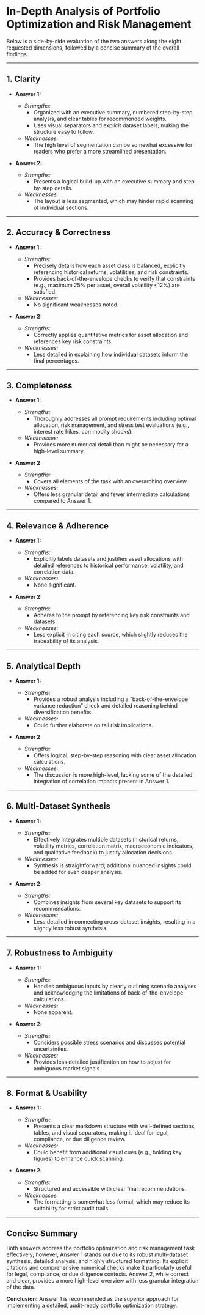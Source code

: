 # In-Depth Analysis of Portfolio Optimization and Risk Management

Below is a side-by-side evaluation of the two answers along the eight requested dimensions, followed by a concise summary of the overall findings.

---

## 1. Clarity

- **Answer 1:**  
  - *Strengths:*  
    - Organized with an executive summary, numbered step-by-step analysis, and clear tables for recommended weights.
    - Uses visual separators and explicit dataset labels, making the structure easy to follow.
  - *Weaknesses:*  
    - The high level of segmentation can be somewhat excessive for readers who prefer a more streamlined presentation.

- **Answer 2:**  
  - *Strengths:*  
    - Presents a logical build-up with an executive summary and step-by-step details.
  - *Weaknesses:*  
    - The layout is less segmented, which may hinder rapid scanning of individual sections.

---

## 2. Accuracy & Correctness

- **Answer 1:**  
  - *Strengths:*  
    - Precisely details how each asset class is balanced, explicitly referencing historical returns, volatilities, and risk constraints.
    - Provides back-of-the-envelope checks to verify that constraints (e.g., maximum 25% per asset, overall volatility <12%) are satisfied.
  - *Weaknesses:*  
    - No significant weaknesses noted.

- **Answer 2:**  
  - *Strengths:*  
    - Correctly applies quantitative metrics for asset allocation and references key risk constraints.
  - *Weaknesses:*  
    - Less detailed in explaining how individual datasets inform the final percentages.

---

## 3. Completeness

- **Answer 1:**  
  - *Strengths:*  
    - Thoroughly addresses all prompt requirements including optimal allocation, risk management, and stress test evaluations (e.g., interest rate hikes, commodity shocks).
  - *Weaknesses:*  
    - Provides more numerical detail than might be necessary for a high-level summary.

- **Answer 2:**  
  - *Strengths:*  
    - Covers all elements of the task with an overarching overview.
  - *Weaknesses:*  
    - Offers less granular detail and fewer intermediate calculations compared to Answer 1.

---

## 4. Relevance & Adherence

- **Answer 1:**  
  - *Strengths:*  
    - Explicitly labels datasets and justifies asset allocations with detailed references to historical performance, volatility, and correlation data.
  - *Weaknesses:*  
    - None significant.

- **Answer 2:**  
  - *Strengths:*  
    - Adheres to the prompt by referencing key risk constraints and datasets.
  - *Weaknesses:*  
    - Less explicit in citing each source, which slightly reduces the traceability of its analysis.

---

## 5. Analytical Depth

- **Answer 1:**  
  - *Strengths:*  
    - Provides a robust analysis including a “back-of-the-envelope variance reduction” check and detailed reasoning behind diversification benefits.
  - *Weaknesses:*  
    - Could further elaborate on tail risk implications.

- **Answer 2:**  
  - *Strengths:*  
    - Offers logical, step-by-step reasoning with clear asset allocation calculations.
  - *Weaknesses:*  
    - The discussion is more high-level, lacking some of the detailed integration of correlation impacts present in Answer 1.

---

## 6. Multi-Dataset Synthesis

- **Answer 1:**  
  - *Strengths:*  
    - Effectively integrates multiple datasets (historical returns, volatility metrics, correlation matrix, macroeconomic indicators, and qualitative feedback) to justify allocation decisions.
  - *Weaknesses:*  
    - Synthesis is straightforward; additional nuanced insights could be added for even deeper analysis.

- **Answer 2:**  
  - *Strengths:*  
    - Combines insights from several key datasets to support its recommendations.
  - *Weaknesses:*  
    - Less detailed in connecting cross-dataset insights, resulting in a slightly less robust synthesis.

---

## 7. Robustness to Ambiguity

- **Answer 1:**  
  - *Strengths:*  
    - Handles ambiguous inputs by clearly outlining scenario analyses and acknowledging the limitations of back-of-the-envelope calculations.
  - *Weaknesses:*  
    - None apparent.

- **Answer 2:**  
  - *Strengths:*  
    - Considers possible stress scenarios and discusses potential uncertainties.
  - *Weaknesses:*  
    - Provides less detailed justification on how to adjust for ambiguous market signals.

---

## 8. Format & Usability

- **Answer 1:**  
  - *Strengths:*  
    - Presents a clear markdown structure with well-defined sections, tables, and visual separators, making it ideal for legal, compliance, or due diligence review.
  - *Weaknesses:*  
    - Could benefit from additional visual cues (e.g., bolding key figures) to enhance quick scanning.

- **Answer 2:**  
  - *Strengths:*  
    - Structured and accessible with clear final recommendations.
  - *Weaknesses:*  
    - The formatting is somewhat less formal, which may reduce its suitability for strict audit trails.

---

## Concise Summary

Both answers address the portfolio optimization and risk management task effectively; however, Answer 1 stands out due to its robust multi-dataset synthesis, detailed analysis, and highly structured formatting. Its explicit citations and comprehensive numerical checks make it particularly useful for legal, compliance, or due diligence contexts. Answer 2, while correct and clear, provides a more high-level overview with less granular integration of the data.

**Conclusion:** Answer 1 is recommended as the superior approach for implementing a detailed, audit-ready portfolio optimization strategy.
